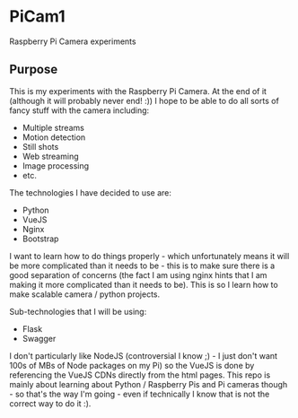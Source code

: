 # PiCam1
Raspberry Pi Camera experiments

## Purpose

This is my experiments with the Raspberry Pi Camera.
At the end of it (although it will probably never end! :)) I hope to be able to do all sorts of fancy stuff with the camera including:
- Multiple streams
- Motion detection
- Still shots
- Web streaming
- Image processing
- etc.

The technologies I have decided to use are:
- Python
- VueJS
- Nginx
- Bootstrap

I want to learn how to do things properly -
which unfortunately means it will be more complicated than it needs to be -
this is to make sure there is a good separation of concerns (the fact I am using nginx hints that I am making it more complicated than it needs to be).
This is so I learn how to make scalable camera / python projects.

Sub-technologies that I will be using:
- Flask
- Swagger

I don't particularly like NodeJS (controversial I know ;) - I just don't want 100s of MBs of Node packages on my Pi) so the VueJS is done by referencing the VueJS CDNs directly from the html pages.
This repo is mainly about learning about Python / Raspberry Pis and Pi cameras though - so that's the way I'm going - even if technically I know that is not the correct way to do it :).
